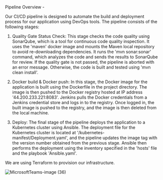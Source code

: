 Pipeline Overview -

Our CI/CD pipeline is designed to automate the build and deployment process for our application using DevOps tools. The pipeline consists of the following stages:

1. Quality Gate Status Check:
This stage checks the code quality using SonarQube, which is a tool for continuous code quality inspection. It uses the 'maven' docker image and mounts the Maven       local repository to avoid re-downloading dependencies. It runs the 'mvn sonar:sonar' command, which analyzes the code and sends the results to SonarQube for review. If the quality gate is not passed, the pipeline is aborted with an error message. Otherwise, the code is built and tested using 'mvn clean install'.

2. Docker build & Docker push:
In this stage, the Docker image for the application is built using the Dockerfile in the project directory. The image is then pushed to the Docker registry hosted at IP address '44.200.233.221:8083'. Jenkins pulls the Docker credentials from a Jenkins credential store and logs in to the registry. Once logged in, the built image is pushed to the registry, and the image is then deleted from the local machine.

3. Deploy:
The final stage of the pipeline deploys the application to a Kubernetes cluster using Ansible. The deployment file for the Kubernetes cluster is located at '/kubernetes-manifest/Deployment.yaml', and the pipeline updates the image tag with the version number obtained from the previous stage. Ansible then performs the deployment using the inventory specified in the 'hosts' file and the playbook 'Ansible.yaml'.

We are using Terraform to provision our infrastructure.

![MicrosoftTeams-image (36)](https://user-images.githubusercontent.com/123365436/222377867-f74c13b8-83e5-4c2f-8b09-04fd260cf0d4.png)
